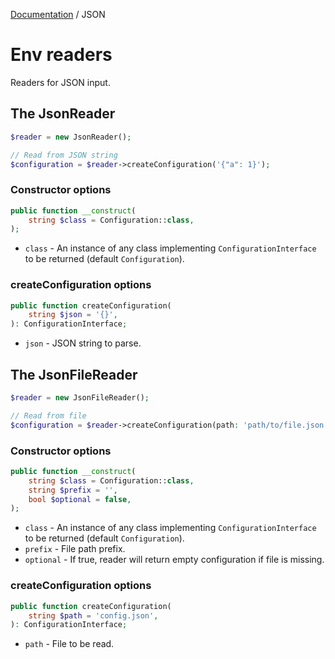 [Documentation](../README.md) / JSON

# Env readers

Readers for JSON input.

## The JsonReader

```php
$reader = new JsonReader();

// Read from JSON string
$configuration = $reader->createConfiguration('{"a": 1}');
```

### Constructor options

```php
public function __construct(
    string $class = Configuration::class,
);
```

* `class` - An instance of any class implementing `ConfigurationInterface` to be returned (default `Configuration`).

### createConfiguration options

```php
public function createConfiguration(
    string $json = '{}',
): ConfigurationInterface;
```

* `json` - JSON string to parse.

## The JsonFileReader

```php
$reader = new JsonFileReader();

// Read from file
$configuration = $reader->createConfiguration(path: 'path/to/file.json');
```

### Constructor options

```php
public function __construct(
    string $class = Configuration::class,
    string $prefix = '',
    bool $optional = false,
);
```

* `class` - An instance of any class implementing `ConfigurationInterface` to be returned (default `Configuration`).
* `prefix` - File path prefix.
* `optional` - If true, reader will return empty configuration if file is missing.

### createConfiguration options

```php
public function createConfiguration(
    string $path = 'config.json',
): ConfigurationInterface;
```

* `path` - File to be read.
